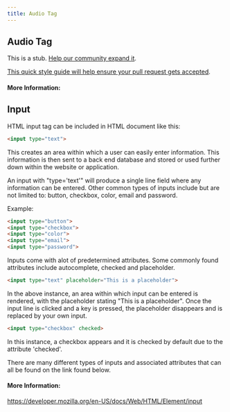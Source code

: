 ```yaml
---
title: Audio Tag
---
```

## Audio Tag

This is a stub. <a href='https://github.com/freecodecamp/guides/tree/master/src/pages/html/elements/audio-tag/index.md' target='_blank' rel='nofollow'>Help our community expand it</a>.

<a href='https://github.com/freecodecamp/guides/blob/master/README.md' target='_blank' rel='nofollow'>This quick style guide will help ensure your pull request gets accepted</a>.

<!-- The article goes here, in GitHub-flavored Markdown. Feel free to add YouTube videos, images, and CodePen/JSBin embeds  -->

#### More Information:
<!-- Please add any articles you think might be helpful to read before writing the article -->




## Input
HTML input tag can be included in HTML document like this:

```html
<input type="text">
```

This creates an area within which a user can easily enter information. This information is then sent to a back end database and stored or used further down within the website or application.

An input with "type='text'" will produce a single line field where any information can be entered. Other common types of inputs include but are not limited to: button, checkbox, color, email and password.

Example:
```html
<input type="button">
<input type="checkbox">
<input type="color">
<input type="email">
<input type="password">
```

Inputs come with alot of predetermined attributes.
Some commonly found attributes include autocomplete, checked and placeholder.

```html
<input type="text" placeholder="This is a placeholder">
```
In the above instance, an area within which input can be entered is rendered, with the placeholder stating "This is a placeholder". Once the input line is clicked and a key is pressed, the placeholder disappears and is replaced by your own input.

```html
<input type="checkbox" checked>
```
In this instance, a checkbox appears and it is checked by default due to the attribute 'checked'.

There are many different types of inputs and associated attributes that can all be found on the link found below.

#### More Information:
https://developer.mozilla.org/en-US/docs/Web/HTML/Element/input




